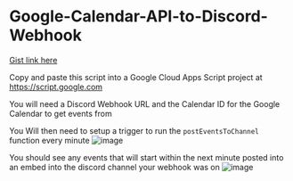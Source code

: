 # Google-Calendar-API-to-Discord-Webhook
[Gist link here](https://gist.github.com/DjMuffinTops/95aecdc07c9cbf4968cfe3037c7fa22a)

Copy and paste this script into a Google Cloud Apps Script project at https://script.google.com


You will need a Discord Webhook URL and the Calendar ID for the Google Calendar to get events from

You Will then need to setup a trigger to run the `postEventsToChannel` function every minute
![image](https://user-images.githubusercontent.com/68816695/133913045-da937bd5-c53f-4028-af5b-22874df2e798.png)

You should see any events that will start within the next minute posted into an embed into the discord channel your webhook was on
![image](https://user-images.githubusercontent.com/68816695/133913037-00a74fa2-0bf7-4652-9b83-cd9a4efa4b15.png)

